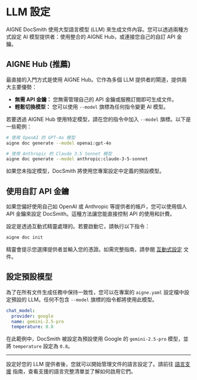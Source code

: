 # LLM 設定

AIGNE DocSmith 使用大型語言模型 (LLM) 來生成文件內容。您可以透過兩種方式設定 AI 模型提供者：使用整合的 AIGNE Hub，或連接您自己的自訂 API 金鑰。

## AIGNE Hub (推薦)

最直接的入門方式是使用 AIGNE Hub。它作為多個 LLM 提供者的閘道，提供兩大主要優勢：

- **無需 API 金鑰：** 您無需管理自己的 API 金鑰或服務訂閱即可生成文件。
- **輕鬆切換模型：** 您可以使用 `--model` 旗標為任何指令變更 AI 模型。

若要透過 AIGNE Hub 使用特定模型，請在您的指令中加入 `--model` 旗標。以下是一些範例：

```bash 透過 AIGNE Hub 使用不同模型 icon=mdi:code-braces
# 使用 OpenAI 的 GPT-4o 模型
aigne doc generate --model openai:gpt-4o

# 使用 Anthropic 的 Claude 3.5 Sonnet 模型
aigne doc generate --model anthropic:claude-3-5-sonnet
```

如果您未指定模型，DocSmith 將使用您專案設定中定義的預設模型。

## 使用自訂 API 金鑰

如果您偏好使用自己如 OpenAI 或 Anthropic 等提供者的帳戶，您可以使用個人 API 金鑰來設定 DocSmith。這種方法讓您能直接控制 API 的使用和計費。

設定是透過互動式精靈處理的。若要啟動它，請執行以下指令：

```bash
aigne doc init
```

精靈會提示您選擇提供者並輸入您的憑證。如需完整指南，請參閱 [互動式設定](./configuration-interactive-setup.md) 文件。

## 設定預設模型

為了在所有文件生成任務中保持一致性，您可以在專案的 `aigne.yaml` 設定檔中設定預設的 LLM。任何不包含 `--model` 旗標的指令都將使用此模型。

```yaml aigne.yaml icon=mdi:file-code
chat_model:
  provider: google
  name: gemini-2.5-pro
  temperature: 0.8
```

在此範例中，DocSmith 被設定為預設使用 Google 的 `gemini-2.5-pro` 模型，並將 `temperature` 設定為 `0.8`。

---

設定好您的 LLM 提供者後，您就可以開始管理文件的語言設定了。請前往 [語言支援](./configuration-language-support.md) 指南，查看支援的語言完整清單並了解如何啟用它們。